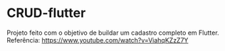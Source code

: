 # CRUD-flutter

Projeto feito com o objetivo de buildar um cadastro completo em Flutter.
Referência: https://www.youtube.com/watch?v=ViahqKZzZ7Y
